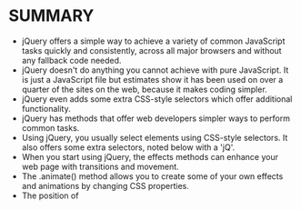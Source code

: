 # SUMMARY #

- jQuery offers a simple way to achieve a variety of common JavaScript tasks quickly and consistently, across all major browsers and without any fallback code needed. 
- jQuery doesn't do anything you cannot achieve with pure JavaScript. It is just a JavaScript file but estimates show it has been used on over a quarter of the sites on the web, because it makes coding simpler. 
- jQuery even adds some extra CSS-style selectors which offer additional functionality. 
- jQuery has methods that offer web developers simpler ways to perform common tasks.
- Using jQuery, you usually select elements using CSS-style selectors. It also offers some extra selectors, noted below with a 'jQ'. 
- When you start using jQuery, the effects methods can enhance your web page with transitions and movement. 
- The .animate() method allows you to create some of your own effects and animations by changing CSS properties.
- The position of <script> elements can affect how quickly a web page seems to load. 
[!image](https://encrypted-tbn0.gstatic.com/images?q=tbn%3AANd9GcTnHAFXFTiAlGej7ZrtC29a3UfJH0BoUTH_Tm-jcTO9te5azX1u)
